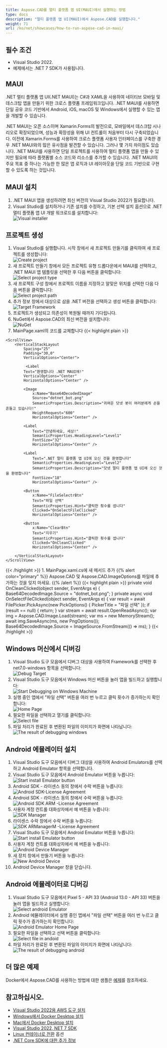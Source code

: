 ```yaml
---
title: Aspose.CAD를 멀티 플랫폼 앱 UI(MAUI)에서 실행하는 방법
type: docs
description: "멀티 플랫폼 앱 UI(MAUI)에서 Aspose.CAD를 실행합니다."
weight: 71
url: /ko/net/showcases/how-to-run-aspose-cad-in-maui/
---
```


## 필수 조건
- Visual Studio 2022.
- 예제에서는 .NET 7 SDK가 사용됩니다.


## MAUI

.NET 멀티 플랫폼 앱 UI(.NET MAUI)는 C#과 XAML을 사용하여 네이티브 모바일 및 데스크탑 앱을 만들기 위한 크로스 플랫폼 프레임워크입니다.
.NET MAUI를 사용하면 단일 공유 코드 기반에서 Android, iOS, macOS 및 Windows에서 실행할 수 있는 앱을 개발할 수 있습니다.

.NET MAUI는 오픈 소스이며 Xamarin.Forms의 발전으로, 모바일에서 데스크탑 시나리오로 확장되었으며, 성능과 확장성을 위해 UI 컨트롤이 처음부터 다시 구축되었습니다.
이전에 Xamarin.Forms를 사용하여 크로스 플랫폼 사용자 인터페이스를 구축한 경우 .NET MAUI와의 많은 유사점을 발견할 수 있습니다.
그러나 몇 가지 차이점도 있습니다.
.NET MAUI를 사용하면 단일 프로젝트를 사용하여 멀티 플랫폼 앱을 만들 수 있지만 필요에 따라 플랫폼별 소스 코드와 리소스를 추가할 수 있습니다.
.NET MAUI의 주요 목표 중 하나는 가능한 한 많은 앱 로직과 UI 레이아웃을 단일 코드 기반으로 구현할 수 있도록 하는 것입니다.


## MAUI 설치

1. .NET MAUI 앱을 생성하려면 최신 버전의 Visual Studio 2022가 필요합니다.
1. Visual Studio를 설치하거나 기존 설치를 수정하고, 기본 선택 설치 옵션으로 .NET 멀티 플랫폼 앱 UI 개발 워크로드를 설치합니다:<br>
![Visual installer](/_assets/showcases/maui/visual-installer.png)


## 프로젝트 생성

1. Visual Studio를 실행합니다. 시작 창에서 새 프로젝트 만들기를 클릭하여 새 프로젝트를 생성합니다:<br>
![Create project](/_assets/showcases/maui/create-project.png)<br>
1. 새 프로젝트 만들기 창에서 모든 프로젝트 유형 드롭다운에서 MAUI를 선택하고, .NET MAUI 앱 템플릿을 선택한 후 다음 버튼을 클릭합니다:<br>
![Select project type](/_assets/showcases/maui/select-project.png)<br>
1. 새 프로젝트 구성 창에서 프로젝트 이름을 지정하고 알맞은 위치를 선택한 다음 다음 버튼을 클릭합니다:<br>
![Select project path](/_assets/showcases/maui/select-project-path.png)<br>
1. 추가 정보 창에서 대상으로 삼을 .NET 버전을 선택하고 생성 버튼을 클릭합니다:<br>
![Target Framework](/_assets/showcases/maui/select-framework.png)<br>
1. 프로젝트가 생성되고 의존성이 복원될 때까지 기다립니다.
1. NuGet에서 Aspose.CAD의 최신 버전을 설치합니다:<br>
![NuGet](/_assets/showcases/maui/nuget.png)<br>
1. MainPage.xaml의 코드를 교체합니다
{{< highlight plain >}}
<?xml version="1.0" encoding="utf-8" ?>
<ContentPage xmlns="http://schemas.microsoft.com/dotnet/2021/maui"
             xmlns:x="http://schemas.microsoft.com/winfx/2009/xaml"
             x:Class="MauiApp1.MainPage">

    <ScrollView>
        <VerticalStackLayout
            Spacing="25"
            Padding="30,0"
            VerticalOptions="Center">

             <Label 
            Text="환영합니다 .NET MAUI에!"
            VerticalOptions="Center" 
            HorizontalOptions="Center" />

            <Image
                x:Name="Base64DecodedImage"
                Source="dotnet_bot.png"
                SemanticProperties.Description="귀여운 닷넷 봇이 여러분에게 손을 흔들고 있습니다!"
                HeightRequest="600"
                HorizontalOptions="Center" />

            <Label
                Text="안녕하세요, 세상!"
                SemanticProperties.HeadingLevel="Level1"
                FontSize="32"
                HorizontalOptions="Center" />

            <Label
                Text=".NET 멀티 플랫폼 앱 UI에 오신 것을 환영합니다"
                SemanticProperties.HeadingLevel="Level2"
                SemanticProperties.Description="닷넷 멀티 플랫폼 앱 UI에 오신 것을 환영합니다"
                FontSize="18"
                HorizontalOptions="Center" />

            <Button
                x:Name="FileSelectrBtn"
                Text="파일 선택"
                SemanticProperties.Hint="클릭한 횟수를 셉니다"
                Clicked="OnSelectFileClicked"
                HorizontalOptions="Center" />

            <Button
                x:Name="ClearBtn"
                Text="지우기"
                SemanticProperties.Hint="클릭한 횟수를 셉니다"
                Clicked="OnCleanClicked"
                HorizontalOptions="Center" />

        </VerticalStackLayout>
    </ScrollView>
</ContentPage>
{{< /highlight >}}
1. MainPage.xaml.cs에 새 메서드 추가
{{% alert color="primary" %}} 
Aspose.CAD 및 Aspose.CAD.ImageOptions를 파일에 추가하는 것을 잊지 마세요.
{{% /alert %}}
{{< highlight plain >}}
private void OnCleanClicked(object sender, EventArgs e)
{
    Base64DecodedImage.Source = "dotnet_bot.png";
}
private async void OnSelectFileClicked(object sender, EventArgs e)
{
    var result = await FilePicker.PickAsync(new PickOptions()
    {
        PickerTitle = "파일 선택"
    });
    if (result == null)
    {
        return;
    }
    var stream = await result.OpenReadAsync();
    var img = Aspose.CAD.Image.Load(stream);
    var ms = new MemoryStream();
    await img.SaveAsync(ms, new PngOptions());
    Base64DecodedImage.Source = ImageSource.FromStream(() => ms);
}
{{< /highlight >}}


## Windows 머신에서 디버깅

1. Visual Studio 도구 모음에서 디버그 대상을 사용하여 Framework를 선택한 후 net7.0-windows 항목을 선택합니다:<br>
![Debug Target](/_assets/showcases/maui/windows-mode.png)<br>
1. Visual Studio 도구 모음에서 Windows 머신 버튼을 눌러 앱을 빌드하고 실행합니다:<br>
![Start Debugging on Windows Machine](/_assets/showcases/maui/windows-start-debug.png)<br>
1. 실행 중인 앱에서 "파일 선택" 버튼을 여러 번 누르고 클릭 횟수가 증가하는지 확인합니다:<br>
![Home Page](/_assets/showcases/maui/windows-home-page.png)<br>
1. 필요한 파일을 선택하고 열기를 클릭합니다:<br>
![Select file](/_assets/showcases/maui/select-file.png)<br>
1. 파일 처리가 완료된 후 변환된 파일의 이미지가 화면에 나타납니다:<br>
![The result of debugging windows](/_assets/showcases/maui/windows-result.png)


## Android 에뮬레이터 설치

1. Visual Studio 도구 모음에서 디버그 대상을 사용하여 Android Emulators를 선택하고 Android Emulator 항목을 선택합니다.
1. Visual Studio 도구 모음에서 Android Emulator 버튼을 누릅니다:<br>
![Start install Emulator button](/_assets/showcases/maui/start-install-emulator.png)<br>
1. Android SDK - 라이센스 동의 창에서 수락 버튼을 누릅니다:<br>
![Android SDK-License Agreement](/_assets/showcases/maui/android-sdk-1.png)<br>
1. Android SDK - 라이센스 동의 창에서 수락 버튼을 누릅니다:<br>
![Android SDK ARM -License Agreement](/_assets/showcases/maui/android-sdk-2.png)<br>
1. 사용자 계정 컨트롤 대화상자에서 예 버튼을 누릅니다:<br>
![SDK Manager](/_assets/showcases/maui/android-sdk-3.png)<br>
1. 라이센스 수락 창에서 수락 버튼을 누릅니다:<br>
![SDK ARManagerM -License Agreement](/_assets/showcases/maui/android-sdk-4.png)<br>
1. Visual Studio 도구 모음에서 Android Emulator 버튼을 누릅니다:<br>
![Start install Emulator button](/_assets/showcases/maui/start-install-emulator.png)<br>
1. 사용자 계정 컨트롤 대화상자에서 예 버튼을 누릅니다:<br>
![Android Device Manager](/_assets/showcases/maui/android-device-manager.png)<br>
1. 새 장치 창에서 만들기 버튼을 누릅니다:<br>
![New Android Device](/_assets/showcases/maui/android-new-device.png)<br>
1. Android Device Manager 창을 닫습니다.


## Android 에뮬레이터로 디버깅

1. Visual Studio 도구 모음에서 Pixel 5 - API 33 (Android 13.0 - API 33) 버튼을 눌러 앱을 빌드하고 실행합니다:<br>
![Select android Emulator](/_assets/showcases/maui/select-android-emulator.png)<br>
1. Android 에뮬레이터에서 실행 중인 앱에서 "파일 선택" 버튼을 여러 번 누르고 클릭 횟수가 증가하는지 확인합니다:<br>
![Android Emulator Home Page](/_assets/showcases/maui/android-home-page.png)<br>
1. 필요한 파일을 선택하고 선택 버튼을 클릭합니다:<br>
![Select file in andoid](/_assets/showcases/maui/select-file-android.png)<br>
1. 파일 처리가 완료된 후 변환된 파일의 이미지가 화면에 나타납니다:<br>
![The result of debugging android](/_assets/showcases/maui/android-result.png)


## 더 많은 예제

Docker에서 Aspose.CAD를 사용하는 방법에 대한 샘플은 [예제](https://github.com/aspose-cad/Aspose.CAD-Documentation)를 참조하세요.


## 참고하십시오.

- [Visual Studio 2022용 AWS 도구 설치](https://marketplace.visualstudio.com/items?itemName=AmazonWebServices.AWSToolkitforVisualStudio2022)
- [Windows에서 Docker Desktop 설치](https://docs.docker.com/docker-for-windows/install/)
- [Mac에서 Docker Desktop 설치](https://docs.docker.com/docker-for-mac/install/)
- [Visual Studio 2022, NET 7 SDK](https://docs.microsoft.com/en-us/dotnet/core/install/windows?tabs=net70#dependencies)
- [Linux 컨테이너로 전환](https://docs.docker.com/docker-for-windows/#switch-between-windows-and-linux-containers) 옵션
- [.NET Core SDK에 대한 추가 정보](https://hub.docker.com/_/microsoft-dotnet-sdk)
